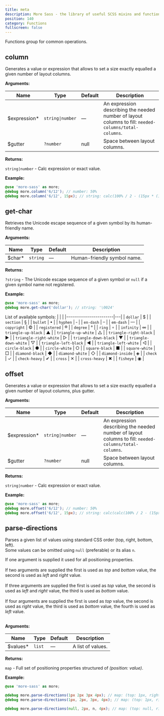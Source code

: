 ```yaml
---
title: meta
description: More Sass - the library of useful SCSS mixins and functions.
position: 140
category: Functions
fullscreen: false
---
```


Functions group for common operations.

## column

Generates a value or expression that allows to set a size exactly equalled a given number of layout columns.

**Arguments:**

| Name                                           | Type             | Default | Description                                                                                           |
|------------------------------------------------|------------------|---------|-------------------------------------------------------------------------------------------------------|
| $expression<span class="text-red-600">*</span> | `string\|number` | —       | An expression describing the needed number of layout columns to fill: `needed-columns/total-columns`. |
| $gutter                                        | `?number`        | null    | Space between layout columns.                                                                         |

**Returns:**

`string|number` - Calc expression or exact value.

**Example:**

```scss
@use 'more-sass' as more;
@debug more.column('6/12'); // number: 50%
@debug more.column('6/12', 15px); // string: calc(100% / 2 - (15px * (12 - 6) / 12))
```

## get-char

Retrieves the Unicode escape sequence of a given symbol by its human-friendly name.

**Arguments:**

| Name                                     | Type     | Default | Description                 |
|------------------------------------------|----------|---------|-----------------------------|
| $char<span class="text-red-600">*</span> | `string` | —       | Human-friendly symbol name. |

**Returns:**

`?string` - The Unicode escape sequence of a given symbol or `null` if a given symbol name not registered.

**Example:**

```scss
@use 'more-sass' as more;
@debug more.get-char('dollar'); // string: '\0024'
```

<alert type="info">
  
  List of available symbols:
  |                        |   |
  |------------------------|---|
  | `dollar`               | $ |
  | `section`              | § |
  | `bullet`               | • |
  | `hyphen`               | ‑ |
  | `en-dash`              | – |
  | `em-dash`              | — |
  | `copyright`            | © |
  | `registered`           | ® |
  | `degree`               | ° |
  | `ring`                 | ∘ |
  | `infinity`             | ∞ |
  | `triangle-up-black`    | ▲ |
  | `triangle-up-white`    | △ |
  | `triangle-right-black` | ▶ |
  | `triangle-right-white` | ▷ |
  | `triangle-down-black`  | ▼ |
  | `triangle-down-white`  | ▽ |
  | `triangle-left-black`  | ◀ |
  | `triangle-left-white`  | ◁ |
  | `circle-black`         | ● |
  | `circle-white`         | ○ |
  | `square-black`         | ■ |
  | `square-white`         | □ |
  | `diamond-black`        | ◆ |
  | `diamond-white`        | ◇ |
  | `diamond-inside`       | ◈ |
  | `check`                | ✓ |
  | `check-heavy`          | ✔ |
  | `cross`                | ✕ |
  | `cross-heavy`          | ✖ |
  | `fisheye`              | ◉ |
  
</alert>

## offset

Generates a value or expression that allows to set a size exactly equalled a given number of layout columns, plus gutter.

**Arguments:**

| Name                                           | Type             | Default | Description                                                                                           |
|------------------------------------------------|------------------|---------|-------------------------------------------------------------------------------------------------------|
| $expression<span class="text-red-600">*</span> | `string\|number` | —       | An expression describing the needed number of layout columns to fill: `needed-columns/total-columns`. |
| $gutter                                        | `?number`        | null    | Space between layout columns.                                                                         |

**Returns:**

`string|number` - Calc expression or exact value.

**Example:**

```scss
@use 'more-sass' as more;
@debug more.offset('6/12'); // number: 50%
@debug more.offset('6/12', 15px); // string: calc(calc(100% / 2 - (15px * (12 - 6) / 12)) + 15px)
```

## parse-directions

Parses a given list of values using standard CSS order (top, right, bottom, left).  
Some values can be omitted using `null` (preferable) or its alias `n`.

<alert type="info">
  
  If one argument is supplied it used for all positioning properties.<br /><br />
  If two arguments are supplied the first is used as *top* and *bottom* value, the second is used as *left* and *right* value.<br /><br />
  If three arguments are supplied the first is used as *top* value, the second is used as *left* and *right* value, the third is used as *bottom* value.<br /><br />
  If four arguments are supplied the first is used as *top* value, the second is used as *right* value, the third is used as *bottom* value, the fourth is used as *left* value.<br /><br />
  
</alert>

**Arguments:**

| Name                                       | Type   | Default | Description       |
|--------------------------------------------|--------|---------|-------------------|
| $values<span class="text-red-600">*</span> | `list` | —       | A list of values. |

**Returns:**

`map` - Full set of positioning properties structured of *(position: value)*.

**Example:**

```scss
@use 'more-sass' as more;

@debug more.parse-directions(1px 2px 3px 4px); // map: (top: 1px, right: 2px, bottom: 3px, left: 4px)
@debug more.parse-directions(1px, 2px, 3px, 4px); // map: (top: 1px, right: 2px, bottom: 3px, left: 4px)

@debug more.parse-directions(null, 2px, n, 4px); // map: (top: null, right: 2px, bottom: null, left: 4px)
```
